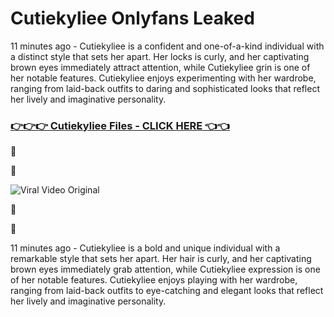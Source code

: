 # Cutiekyliee Onlyfans Leaked

<p>11 minutes ago - Cutiekyliee is a confident and one-of-a-kind individual with a distinct style that sets her apart. Her locks is curly, and her captivating brown eyes immediately attract attention, while Cutiekyliee grin is one of her notable features. Cutiekyliee enjoys experimenting with her wardrobe, ranging from laid-back outfits to daring and sophisticated looks that reflect her lively and imaginative personality.</p><p>
<h3><a href="https://fansleaks.com-getfree.pro/cutiekyliee" rel="nofollow">👉👉👉 Cutiekyliee Files - CLICK HERE 👈👈</a></h3>
<p>🔻</p>
<p>🔻</p> <p>
<a href="https://fansleaks.com-getfree.pro/cutiekyliee" rel="nofollow"><img src="https://i.imgur.com/0ZbtXZ5.gif" alt="Viral Video Original" style="max-width: 100%; display: inline-block;" data-target="animated-image.originalImage"></a>
<p>🔻</p>
<p>🔻</p> <p>11 minutes ago - Cutiekyliee is a bold and unique individual with a remarkable style that sets her apart. Her hair is curly, and her captivating brown eyes immediately grab attention, while Cutiekyliee expression is one of her notable features. Cutiekyliee enjoys playing with her wardrobe, ranging from laid-back outfits to eye-catching and elegant looks that reflect her lively and imaginative personality.</p>